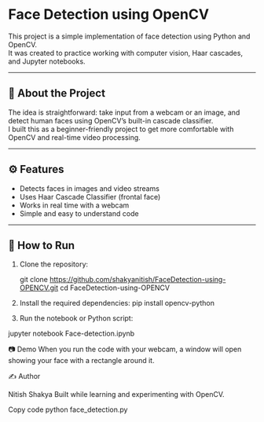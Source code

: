 # Face Detection using OpenCV

This project is a simple implementation of face detection using Python and OpenCV.  
It was created to practice working with computer vision, Haar cascades, and Jupyter notebooks.

---

## 📌 About the Project
The idea is straightforward: take input from a webcam or an image, and detect human faces using OpenCV’s built-in cascade classifier.  
I built this as a beginner-friendly project to get more comfortable with OpenCV and real-time video processing.

---

## ⚙️ Features
- Detects faces in images and video streams  
- Uses Haar Cascade Classifier (frontal face)  
- Works in real time with a webcam  
- Simple and easy to understand code  

---

## 🚀 How to Run
1. Clone the repository:
  
   git clone https://github.com/shakyanitish/FaceDetection-using-OPENCV.git
   cd FaceDetection-using-OPENCV
   
2. Install the required dependencies:
   pip install opencv-python
   
3. Run the notebook or Python script:

  jupyter notebook Face-detection.ipynb


📷 Demo
When you run the code with your webcam, a window will open showing your face with a rectangle around it.


✍️ Author

Nitish Shakya
Built while learning and experimenting with OpenCV.


Copy code
python face_detection.py

